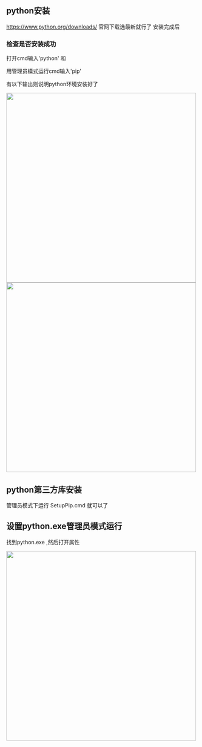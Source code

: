 ## python安装 
https://www.python.org/downloads/ 官网下载选最新就行了
安装完成后

### 检查是否安装成功

打开cmd输入'python'  和

用管理员模式运行cmd输入'pip'  

有以下输出则说明python环境安装好了

<img src="https://github.com/smartgrass/AutoPcr/blob/main/png/Python1.png" width= "500"/>

<img src="https://github.com/smartgrass/AutoPcr/blob/main/png/Python2.png" width= "500"/>



## python第三方库安装 

管理员模式下运行 SetupPip.cmd 就可以了


## 设置python.exe管理员模式运行

找到python.exe ,然后打开属性

<img src="https://github.com/smartgrass/AutoPcr/blob/main/png/Python3.png" width= "500"/>
